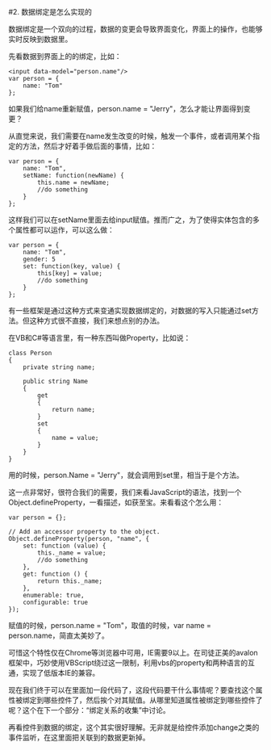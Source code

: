 
#2. 数据绑定是怎么实现的

数据绑定是一个双向的过程，数据的变更会导致界面变化，界面上的操作，也能够实时反映到数据里。

先看数据到界面上的的绑定，比如：

    <input data-model="person.name"/>
    var person = {
        name: "Tom"
    };

如果我们给name重新赋值，person.name = "Jerry"，怎么才能让界面得到变更？

从直觉来说，我们需要在name发生改变的时候，触发一个事件，或者调用某个指定的方法，然后才好着手做后面的事情，比如：

    var person = {
        name: "Tom",
        setName: function(newName) {
            this.name = newName;
            //do something
        }
    };

这样我们可以在setName里面去给input赋值。推而广之，为了使得实体包含的多个属性都可以运作，可以这么做：

    var person = {
        name: "Tom",
        gender: 5
        set: function(key, value) {
            this[key] = value;
            //do something
        }
    };

有一些框架是通过这种方式来变通实现数据绑定的，对数据的写入只能通过set方法。但这种方式很不直接，我们来想点别的办法。

在VB和C#等语言里，有一种东西叫做Property，比如说：

    class Person
    {
        private string name;

        public string Name
        {
            get
            {
                return name;
            }
            set
            {
                name = value;
            }
        }
    }

用的时候，person.Name = "Jerry"，就会调用到set里，相当于是个方法。

这一点非常好，很符合我们的需要，我们来看JavaScript的语法，找到一个Object.defineProperty，一看描述，如获至宝。来看看这个怎么用：

    var person = {};

    // Add an accessor property to the object.
    Object.defineProperty(person, "name", {
        set: function (value) {
            this._name = value;
            //do something
        },
        get: function () {
            return this._name;
        },
        enumerable: true,
        configurable: true
    });

赋值的时候，person.name = "Tom"，取值的时候，var name = person.name，简直太美妙了。

可惜这个特性仅在Chrome等浏览器中可用，IE需要9以上。在司徒正美的avalon框架中，巧妙使用VBScript绕过这一限制，利用vbs的property和两种语言的互通，实现了低版本IE的兼容。

现在我们终于可以在里面加一段代码了，这段代码要干什么事情呢？要查找这个属性被绑定到哪些控件了，然后挨个对其赋值。从哪里知道属性被绑定到哪些控件了呢？这个在下一个部分：“绑定关系的收集”中讨论。

再看控件到数据的绑定，这个其实很好理解。无非就是给控件添加change之类的事件监听，在这里面把关联到的数据更新掉。
